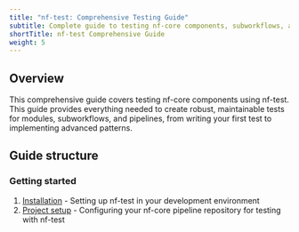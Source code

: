 ```yaml
---
title: "nf-test: Comprehensive Testing Guide"
subtitle: Complete guide to testing nf-core components, subworkflows, and pipelines with nf-test
shortTitle: nf-test Comprehensive Guide
weight: 5
---
```


## Overview

This comprehensive guide covers testing nf-core components using nf-test.
This guide provides everything needed to create robust, maintainable tests for modules, subworkflows, and pipelines, from writing your first test to implementing advanced patterns.

## Guide structure

### Getting started

1. [Installation](./components/01_installation.md) - Setting up nf-test in your development environment
2. [Project setup](./components/02_project_setup.md) - Configuring your nf-core pipeline repository for testing with nf-test
